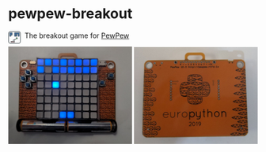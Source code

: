 # pewpew-breakout

<img src="images/game.png" alt="Breakout game drawing" style="width: 25px; float: left"/> &nbsp; The breakout game for [PewPew](https://github.com/pypewpew/pewpew)

<img src="images/front.jpg" alt="PewPew breakout game picture" style="width: 250px"/> <img src="images/back.jpg" alt="PewPew picture" style="width: 250px"/>
